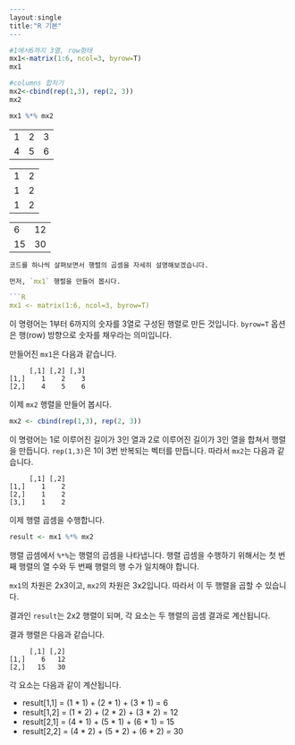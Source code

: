 ```R
----
layout:single
title:"R 기본"
---
```


```R
#1에서6까지 3열, row형태
mx1<-matrix(1:6, ncol=3, byrow=T)
mx1

#columns 합치기
mx2<-cbind(rep(1,3), rep(2, 3))
mx2

mx1 %*% mx2
```


<table>
<tbody>
	<tr><td>1</td><td>2</td><td>3</td></tr>
	<tr><td>4</td><td>5</td><td>6</td></tr>
</tbody>
</table>




<table>
<tbody>
	<tr><td>1</td><td>2</td></tr>
	<tr><td>1</td><td>2</td></tr>
	<tr><td>1</td><td>2</td></tr>
</tbody>
</table>




<table>
<tbody>
	<tr><td> 6</td><td>12</td></tr>
	<tr><td>15</td><td>30</td></tr>
</tbody>
</table>




```R
코드를 하나씩 살펴보면서 행렬의 곱셈을 자세히 설명해보겠습니다.

먼저, `mx1` 행렬을 만들어 봅시다.

```R
mx1 <- matrix(1:6, ncol=3, byrow=T)
```

이 명령어는 1부터 6까지의 숫자를 3열로 구성된 행렬로 만든 것입니다. `byrow=T` 옵션은 행(row) 방향으로 숫자를 채우라는 의미입니다.

만들어진 `mx1`은 다음과 같습니다.

```
     [,1] [,2] [,3]
[1,]    1    2    3
[2,]    4    5    6
```

이제 `mx2` 행렬을 만들어 봅시다.

```R
mx2 <- cbind(rep(1,3), rep(2, 3))
```

이 명령어는 1로 이루어진 길이가 3인 열과 2로 이루어진 길이가 3인 열을 합쳐서 행렬을 만듭니다. `rep(1,3)`은 1이 3번 반복되는 벡터를 만듭니다. 따라서 `mx2`는 다음과 같습니다.

```
     [,1] [,2]
[1,]    1    2
[2,]    1    2
[3,]    1    2
```

이제 행렬 곱셈을 수행합니다.

```R
result <- mx1 %*% mx2
```

행렬 곱셈에서 `%*%`는 행렬의 곱셈을 나타냅니다. 행렬 곱셈을 수행하기 위해서는 첫 번째 행렬의 열 수와 두 번째 행렬의 행 수가 일치해야 합니다.

`mx1`의 차원은 2x3이고, `mx2`의 차원은 3x2입니다. 따라서 이 두 행렬을 곱할 수 있습니다.

결과인 `result`는 2x2 행렬이 되며, 각 요소는 두 행렬의 곱셈 결과로 계산됩니다.

결과 행렬은 다음과 같습니다.

```
     [,1] [,2]
[1,]    6   12
[2,]   15   30
```

각 요소는 다음과 같이 계산됩니다.

- result[1,1] = (1 * 1) + (2 * 1) + (3 * 1) = 6
- result[1,2] = (1 * 2) + (2 * 2) + (3 * 2) = 12
- result[2,1] = (4 * 1) + (5 * 1) + (6 * 1) = 15
- result[2,2] = (4 * 2) + (5 * 2) + (6 * 2) = 30
```

